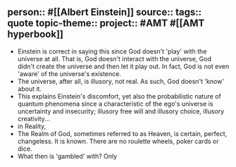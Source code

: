 person:: #[[Albert Einstein]] 
source::
tags:: quote
topic-theme::
project:: #AMT #[[AMT hyperbook]]
-
- Einstein is correct in saying this since God doesn't 'play' with the universe at all. That is, God doesn't interact with the universe, God didn't create the universe and then let it play out. In fact, God is not even 'aware' of the universe's existence.
- The universe, after all, is illusory, not real. As such, God doesn't 'know' about it.
- This explains Einstein's discomfort, yet also the probabilistic nature of quantum phenomena since a characteristic of the ego's universe is uncertainty and insecurity; illusory free will and illusory choice, illusory creativity...
- in Reality,
- The Realm of God, sometimes referred to as Heaven, is certain, perfect, changeless. It is known. There are no roulette wheels, poker cards or dice.
- What then is 'gambled' with? Only